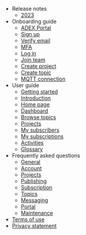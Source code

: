 * Release notes
  * [2023](Release%20notes/Release)
* Onboarding guide
  * [ADEX Portal](Onboarding%20Guide/ADEX%20Portal)
  * [Sign up](Onboarding%20Guide/Sign%20up)
  * [Verify email](Onboarding%20Guide/Verify%20email)
  * [MFA](Onboarding%20Guide/MFA)
  * [Log in](Onboarding%20Guide/Log%20in)
  * [Join team](Onboarding%20Guide/Join%20team)
  * [Create project](Onboarding%20Guide/Create%20project)
  * [Create topic](Onboarding%20Guide/Create%20topic)
  * [MQTT connection](Onboarding%20Guide/MQTT%20connection)
* User guide
  * [Getting started](User%20Guide/Getting%20Started)
  * [Introduction](User%20Guide/Introduction)
  * [Home page](User%20Guide/Home%20Page)
  * [Dashboard](User%20Guide/Dashboard)
  * [Browse topics](User%20Guide/Browse%20Topic)
  * [Projects](User%20Guide/Projects)
  * [My subscribers](User%20Guide/My%20Subscribers)
  * [My subscriptions](User%20Guide/My%20Subscriptions)
  * [Activities](User%20Guide/Activities)
  * [Glossary](User%20Guide/Glossary)
* Frequently asked questions
  * [General](FAQs/General)
  * [Account](FAQs/Account)
  * [Projects](FAQs/Projects)
  * [Publishing](FAQs/Publishing)
  * [Subscription](FAQs/Subscription)
  * [Topics](FAQs/Topic)
  * [Messaging](FAQs/Messaging)
  * [Portal](FAQs/Portal)
  * [Maintenance](FAQs/Maintenance)
* [Terms of use](Terms%20of%20Use/TOU)
* [Privacy statement](Privacy%20Statement/Privacy)

